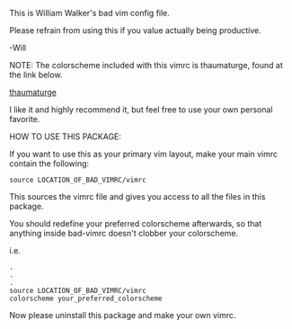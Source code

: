 This is William Walker's bad vim config file.

Please refrain from using this if you value actually being productive.

-Will

NOTE:
The colorscheme included with this vimrc is thaumaturge, found at the link below.

[thaumaturge](https://github.com/baines/vim-colorscheme-thaumaturge)

I like it and highly recommend it, but feel free to use your own personal favorite.


HOW TO USE THIS PACKAGE:

If you want to use this as your primary vim layout, make your
	main vimrc contain the following:

~~~vim
source LOCATION_OF_BAD_VIMRC/vimrc
~~~

This sources the vimrc file and gives you access to all the files in this package.

You should redefine your preferred colorscheme afterwards, so that anything inside
bad-vimrc doesn't clobber your colorscheme.

i.e.

~~~vim
.
.
.
source LOCATION_OF_BAD_VIMRC/vimrc
colorscheme your_preferred_colorscheme
~~~

Now please uninstall this package and make your own vimrc.

